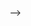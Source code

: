 <!-- ---
layout: default
parent:  Fullstack JavaScript
nav_order: 14
title: What is a network protocol and which network protocol does websockets use?
last_updated: Feb 2024
---


# What is a network protocol and which network protocol does websockets use?

Websockets uses HTTP (Hyper Text Transfer Protocol) as a network protocol, and is in itself a protocol with its own rules and constraints.

Network protocols are the rules that govern the transmission of data from clients to servers. This may be for communication of data from clients to servers, protecting the security of this information transfer or load-balancing as managing the constant stream of data requests and responses that travel through the network layer.


## What are the key protocols in the network layer?

A quick round up of some key protocols (not an exhaustive list) is useful in providing a context around how websockets operates using the HTTP protocol. 

__Transport Connection Protocol/ Internet Protocol (TCP/IP)__

It is important to understnad the main TCP/IP  protocol which is the Transport Connection Protocol which is a subset of the Internet Protocol. 

TCP/IP exists in the network layer connecting clients (you the user and all your devices via your IP addresses in the application layer) to servers that hold all the valuable data you are looking for via the TCP - the transmission connection protocol, in the network layer of the application.

Servers securely host the data that, you the client, require in a complex network of systems in what is known as the service layer.

The transport layer connects you and your request for data to the service layer through a variety of protocols or rules and regulations that govern the transport layer.

TCP is not the only way to transport digital data. It is, however, one of the most commonly used network protocols. There are thousands of protocols in the network layer, which deal with routing, authentication, load-balancing and testing the security of the systems. For example, TCS, which is Transport Connection Security is a subset of TCP.

__Hypertext Transfer Protocol & HTTP Secure (HTTP/ HTTPS)__

HTTP refers to the standards, rules or protocols for Application Protocol Interface (API) calls. The secure encrypted way that data is transfered, is referred to as HTTPS (Hyper Text Transfer Protocol - Secure).

This protocol is completed in the encryptation layer of the network layer using the SSL (Secure Sockets Layer) during the transportation of the data in the TLS (Transport Layer Security).

HTTP and HTTPS set the rules by which API calls exchange data with a request-response cycle. An API-call follows the HTTP/HTTPS rules to make a round-trip or a call for data. APIs transfers data via the service/network and application layers. HTTP/HTTPs only operate in the network layer.

Two methods SOAP & REST are used to transfer data using XML or HTML, CSS and JavaScript. SOAP is an acryonym for Simple Object Access Protocol while REST is an acryonynm for Representational State Transfer, they refer to type of data being sent via the networks in the transport layer of the web.

SOAP uses XML (Extensive Markup Language) or `.xml` files to transport data. REST, uses JavaScript Object Notation or `.json` file` to transport data.

__File Transfer Protocol (FTP)__ 

The File Transfer Protocol is a client-server protocol that was introduced in the 1970s. In this protocol a user needs to log into the FTP server and devices must have FTP software built in. Using FTP you can upload, download, delete, rename, move and copy files on a server.

This provides control and precision in the data exchange process as specific files can be accessed and modified.

_Further reading_ [Tech Target Blog](https://www.techtarget.com/searchnetworking/definition/File-Transfer-Protocol-FTP)

FTP is not encrypted and therefore vulnerable to security threats where confidential data can be hijacked and misused by malicious actors.

__Secure Socket Shell (SSH) Protocol__

SSH, also known as Secure Shell or Secure Socket Shell, is a network protocol that gives users, particularly system administrators, a secure way to access a computer over an unsecured network.
For a complete definition of SSH read [Tech Target's article](https://www.techtarget.com/searchsecurity/definition/Secure-Shell).

SSH-2, the current version of SSH protocols, was adopted as a Standards Track specification by the Internet Engineering Task Force (IETF) in 2006, the protocol identifies users with SSH keys. SSH keys are a way to identify trusted computers, without involving passwords.

## What are specific email communication protocols in TCP/IP?

SMTP, POP, and IMAP are Internet standard protocol used for email communication. Each protocol serves a different purpose in the email delivery and retrieval process. They are part of the TCP/ IP suite of protocols.

__Post Office Protocol (POP)__

The Post Office Protocol, or POP, defines only simple commands for email retrieval. It predates IMAP,
and both are used for for email retrieval. IMAP enables synchronization between devices and online access. With POP, messages are stored and managed locally on one computer or device. Therefore, POP is more straightforward to implement and typically more reliable and stable.

The current version is POP3, which improves email retrieval and error handling.

_Further reading_
- [What is POP](https://lifewire.com/what-is-pop-post-office-protocol-1171121)
- [Everything you need to know about POP](https://alore.io/blog/pop-protocol)

__Internet Message Access Protocol (IMAP)__

IMAP, or Internet Message Access Protocol, are the rules that govern your access to your email account from authorisation and validation that you are the user, matching passwords to stored data on email access.

IMAP has higher security settings and is best used when you are checking emails from multiple devices.

[Microsoft support has a comparision between IMAP and POP on this link]https://support.microsoft.com/en-au/office/what-are-imap-and-pop-ca2c5799-49f9-4079-aefe-ddca85d5b1c9

__Simple Mail Transfer Protocol (SMTP) and Extended STMP (ESTMP)__

STMP, or Simple Mail Transfer Protocol, is another e-mail delivery set of rules. Servers run a programme called MTA, or Mail Transfer Agent which is a checking service that matches the domain of the receiver's email address and the DNS (Domain Name System) and in the process discovers the users IP (Internet Protocol) address. 

By matching these multiple data-points, verification of the user and subsequent authorisation is granted to access a mailbox.

The MSA, Mail Submission Agent, which receives emails and MDA, Mail Delivery Agent that recieves emails from the MTA, then stores in the receipeints mailbox after the MTA matches and verifies the user with the user credentials stored.

Extended Simple Mail Transfer Protocol (ESMTP) is a version of the protocol that expands upon its original capabilities, enabling the sending of email attachments, the use of TLS, and other capabilities. Almost all email clients and email services use ESMTP, not basic SMTP.

_Further reading_
- [Cloudflare](https://www.cloudflare.com/en-gb/learning/email-security/what-is-smtp/)
- [Everything you want to know about STMP](https://postmarkapp.com/guides/everything-you-need-to-know-about-smtp)

## Where do websockets figure in the network layer?

There are so many protocols, the section above, is just an initial flavour of the key protocols in the network layer.

Websockets, uses the HTTP protocol and is a sub-process with its own set of rules within the transport layer, and a subset of the HTTP protocol.

## What is a network handshake?

Due to the complexity of the network layer and how may different checkpoints data has to  pass through before it moves from one destination to another, the TCP, performs a series of "network handshakes" or digital agreements between two parties that are transferring your data between them before it reaches the server.

Then similar network handshakes between servers to return data to you.

[What is TCP?](https://www.fortinet.com/resources/cyberglossary/tcp-ip). You can either follow this link for more tech details or to summarise, TCP transmits digital data in the form of digital packets between your request as the client to the server via a series of agreements, or "network handshakes" to ensure safe delivery of data to you after you have made the request for some form of data that is stored on a server.

This may sound complicated, logistics is complicated. However, it is not very different to how a postal service transmits packets. 

Yes, this is happening less every day, but postal and courier services continue to deliver packets...Big ones, small ones, ones that require signatures, ones that can be left on doorsteps. Packets that are valuable therefore may have insurance and gurantees attached to them and ones that can only be collected at a location where further identification and authorisation allows the release of the packet. 

Packets, sadly, also get lost.

These various ways of distributing physical packets, is not dissimilar to the digital dissemination of digital data packets, including the ones that get lost. The digital distribution system is a digital logistics system. So, think of TCP as digital delivery protocol that does its very best to guarantee the delivery a data packet to the requester of the data. If the packet of data gets lost, TCP sends a tracer to find the lost packet and deliver it to the user.

##  The HTTP protocol and websockets handshake

Client sends server a request, server responds to the client. While this may look bi-directional as the communication is between client and server, it is uni-directional as only one communication is possible in one direction. The uni-directional communication is resolved by a response or rejected with an error that is handled by a JavaScript function. Until then it remains in a pending state, neither resolved or rjected.

Websockets are supported by all major browsers and is a bi-directional form of communication in the network layer that uses the HTTP protocol.

But it id in the pending state "network handshake" occurs.

Base64 encoding is commonly used when there is a need to transmit binary data over media that do not correctly handle binary data.

[More about the upgrade header](https://developer.mozilla.org/en-US/docs/Web/HTTP/Headers/Upgrade) can be found on Mozilla web docs. 

In essence, the HTTP request, depends on the server accepting the upgrade request to this less-secure option. Servers can decline the request with a "forbidden" response. The [403 response](https://developer.mozilla.org/en-US/docs/Web/HTTP/Status/403) communicates to the requester that the request has been understood but rejected. This is different from a [401 response](https://developer.mozilla.org/en-US/docs/Web/HTTP/Status/403) which is unauthorised.

Authorisation has different protocols where a user's information is matched with what the server information is, a mismatch results in an not-authorised code. This is similar in the real world when someone presents, for example a credit card and the verification code - the pin, or the physical signature - does not match with the expectations of the receiver of this information, a store, a server or an e-transaction.

[More about HTTP Status codes](https://developer.mozilla.org/en-US/docs/Web/HTTP/Status/)

##  How websockets work

Sockets are event-driven. When the server and client connect, the connection when the socket opens, listens, responds and closes are all events.

The native websockets method can be used or libraries like Socket.IO, that use native websockets under the hood.

[YouTube on network protocols](https://www.youtube.com/watch?v=P6SZLcGE4us)

<!-- 
FIX ME: CLEAN UP DOCS

An [HTTP response with a 101 header](https://developer.mozilla.org/en-US/docs/Web/HTTP/Status/101)  -->
 -->